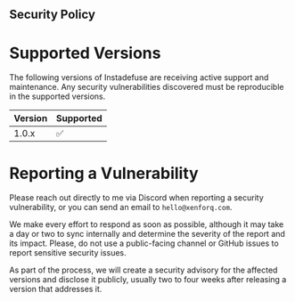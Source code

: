## Security Policy

# Supported Versions
The following versions of Instadefuse are receiving active support and maintenance. Any security vulnerabilities discovered must be reproducible in the supported versions.

| Version | Supported          |
| ------- | ------------------ |
| 1.0.x   | :white_check_mark: |

# Reporting a Vulnerability

Please reach out directly to me via Discord when reporting a security vulnerability, or you can send an email to `hello@xenforq.com`.

We make every effort to respond as soon as possible, although it may take a day or two to sync internally and determine the severity of the report and its impact. Please, do not use a public-facing channel or GitHub issues to report sensitive security issues. 

As part of the process, we will create a security advisory for the affected versions and disclose it publicly, usually two to four weeks after releasing a version that addresses it.
